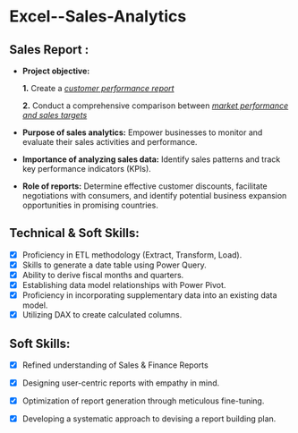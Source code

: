 # Excel--Sales-Analytics

## Sales Report :


- **Project objective:** 

    **1.** Create a _[customer performance report](https://github.com/Mahima-Kavreti/Excel--Sales-Analytics/blob/main/Atliq%20report_n.pdf)_ 

    **2.** Conduct a comprehensive comparison between _[market performance and sales targets](https://github.com/Mahima-Kavreti/Excel--Sales-Analytics/blob/main/market%20performance%20vs%20target_nn.pdf)_

- **Purpose of sales analytics:** Empower businesses to monitor and evaluate their sales activities and performance.

- **Importance of analyzing sales data:** Identify sales patterns and track key performance indicators (KPIs).

- **Role of reports:** Determine effective customer discounts, facilitate negotiations with consumers, and identify potential business expansion opportunities in promising countries.


## Technical & Soft Skills:
- [x]	Proficiency in ETL methodology (Extract, Transform, Load).
- [x]	Skills to generate a date table using Power Query.
- [x]	Ability to derive fiscal months and quarters.
- [x]	Establishing data model relationships with Power Pivot.
- [x]	Proficiency in incorporating supplementary data into an existing data model.
- [x]	Utilizing DAX to create calculated columns.

## Soft Skills:
- [x]	Refined understanding of Sales & Finance Reports
- [x]	Designing user-centric reports with empathy in mind.
- [x]	Optimization of report generation through meticulous fine-tuning.
- [x]	Developing a systematic approach to devising a report building plan.


